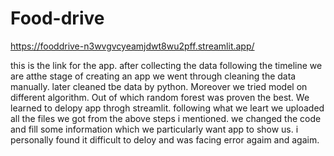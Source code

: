 # Food-drive

https://fooddrive-n3wvgvcyeamjdwt8wu2pff.streamlit.app/

this is the link for the app.
after collecting the data following the timeline we are atthe stage of creating an app
we went through cleaning the data manually.
later cleaned tbe data by python.
Moreover we tried model on different algorithm. Out of which random forest was proven the best.
We learned to delopy app throgh streamlit.
following what we leart we uploaded all the files we got from the above steps i mentioned.
we changed the code and fill some information which we particularly want app to show us.
i personally found it difficult to deloy and was facing error agaim and agaim. 


